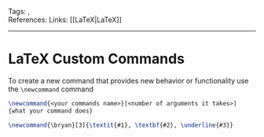 Tags: ,  
References: 
Links: [[LaTeX|LaTeX]]

---

# LaTeX Custom Commands

To create a new command that provides new behavior or functionality use the `\newcommand` command

```latex
\newcommand{<your commands name>}[<number of arguments it takes>]
{what your command does}
```

```latex
\newcommand{\bryan}[3]{\textit{#1}, \textbf{#2}, \underline{#3}}
```
